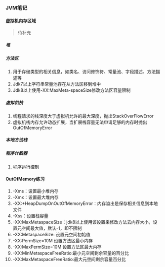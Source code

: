 ### JVM笔记
#### 虚拟机内存区域
> 待补充
##### 堆
##### 方法区
1. 用于存储类型的相关信息，如类名、访问修饰符、常量池、字段描述、方法描述等
2. Jdk7以上字符串常量池存在从方法区移到堆中
3. Jdk8以上使用-XX:MaxMeta-spaceSize修改方法区容量限制
##### 虚拟机栈
1. 线程请求的栈深度大于虚拟机允许的最大深度，抛出StackOverFlowError
2. 虚拟机栈内存允许动态扩展，当扩展栈容量无法申请足够的内存时抛出OutOfMemoryError
##### 本地方法栈
##### 程序计数器
1. 程序运行控制
#### OutOfMemory练习
1. -Xms：设置最小堆内存
2. -Xmx：设置最大堆内存
3. -XX:+HeapDumpOnOutOfMemoryError：内存溢出是保存相关信息到本地文件
4. -Xss：设置栈容量
5. -XX:MaxMetaspaceSize：jdk8以上使用该设置来修改方法去内存大小，设置元空间最大值，默认-1，即不限制
6. -XX:MetaspaceSize: 设置元空间初始值
7. -XX:PermSize=10M 设置方法区最小内存
8. -XX:MaxPermSize=10M 设置方法区最大内存
9. -XX:MinMetaspaceFreeRatio:最小元空间剩余容量的百分比
10. -XX:MaxMetaspaceFreeRatio:最大元空间剩余容量百分比

